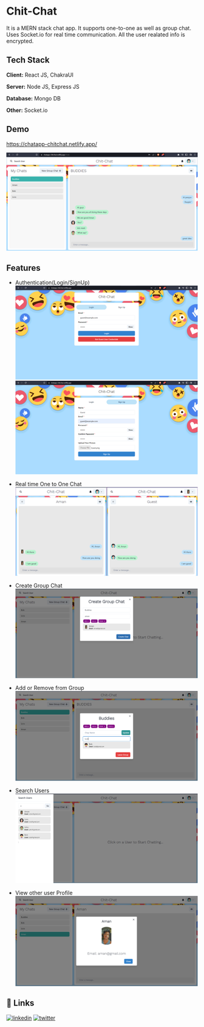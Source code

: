 
# Chit-Chat

It is a MERN stack chat app. It supports one-to-one as well as group chat. Uses Socket.io for real time communication. All the user realated info is encrypted.




## Tech Stack

**Client:** React JS, ChakraUI

**Server:** Node JS, Express JS

**Database:** Mongo DB 

**Other:** Socket.io



## Demo

https://chatapp-chitchat.netlify.app/

![App Screenshot](https://github.com/AmanMandal7/CHIT-CHAT/blob/master/screenshots/Site%20Demo.png)


## Features

- Authentication(Login/SignUp)
![App Screenshot](https://github.com/AmanMandal7/CHIT-CHAT/blob/master/screenshots/Login.png)
![App Screenshot](https://github.com/AmanMandal7/CHIT-CHAT/blob/master/screenshots/Signup.png)

- Real time One to One Chat 
![App Screenshot](https://github.com/AmanMandal7/CHIT-CHAT/blob/master/screenshots/One%20to%20One%20real%20time%20chat.png)

- Create Group Chat
![App Screenshot](https://github.com/AmanMandal7/CHIT-CHAT/blob/master/screenshots/Create%20group%20chat.png)

- Add or Remove from Group
![App Screenshot](https://github.com/AmanMandal7/CHIT-CHAT/blob/master/screenshots/add%20or%20remove%20from%20group.png)

- Search Users
![App Screenshot](https://github.com/AmanMandal7/CHIT-CHAT/blob/master/screenshots/Search%20Users.png)

- View other user Profile
![App Screenshot](https://github.com/AmanMandal7/CHIT-CHAT/blob/master/screenshots/View%20other%20user%20profile.png)

## 🔗 Links
[![linkedin](https://img.shields.io/badge/linkedin-0A66C2?style=for-the-badge&logo=linkedin&logoColor=white)](https://www.linkedin.com/in/aman-kumar-mandal-236bb7246/)
[![twitter](https://img.shields.io/badge/twitter-1DA1F2?style=for-the-badge&logo=twitter&logoColor=white)](https://twitter.com/AmanMandal_7)

